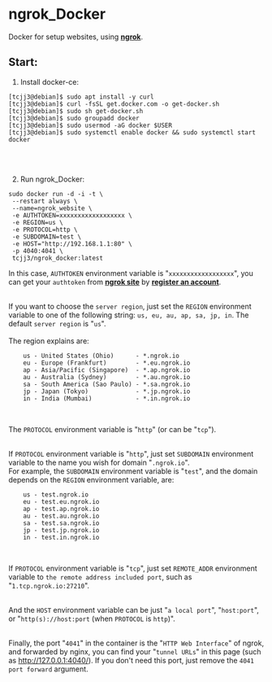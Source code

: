 # ngrok_Docker
Docker for setup websites, using [**ngrok**](https://ngrok.com/).


## Start:

1. Install docker-ce:
```
[tcjj3@debian]$ sudo apt install -y curl
[tcjj3@debian]$ curl -fsSL get.docker.com -o get-docker.sh
[tcjj3@debian]$ sudo sh get-docker.sh
[tcjj3@debian]$ sudo groupadd docker
[tcjj3@debian]$ sudo usermod -aG docker $USER
[tcjj3@debian]$ sudo systemctl enable docker && sudo systemctl start docker
```
<br>
<br>

2. Run ngrok_Docker:

```
sudo docker run -d -i -t \
 --restart always \
 --name=ngrok_website \
 -e AUTHTOKEN=xxxxxxxxxxxxxxxxxx \
 -e REGION=us \
 -e PROTOCOL=http \
 -e SUBDOMAIN=test \
 -e HOST="http://192.168.1.1:80" \
 -p 4040:4041 \
 tcjj3/ngrok_docker:latest
```


In this case, `AUTHTOKEN` environment variable is "`xxxxxxxxxxxxxxxxxx`", you can get your `authtoken` from [**ngrok site**](https://ngrok.com/) by [**register an account**](https://dashboard.ngrok.com/signup).
<br>
<br>

If you want to choose the `server region`, just set the `REGION` environment variable to one of the following string: `us, eu, au, ap, sa, jp, in`. The default `server region` is "`us`".
<br>
<br>
The region explains are:

```
    us - United States (Ohio)      - *.ngrok.io
    eu - Europe (Frankfurt)        - *.eu.ngrok.io
    ap - Asia/Pacific (Singapore)  - *.ap.ngrok.io
    au - Australia (Sydney)        - *.au.ngrok.io
    sa - South America (Sao Paulo) - *.sa.ngrok.io
    jp - Japan (Tokyo)             - *.jp.ngrok.io
    in - India (Mumbai)            - *.in.ngrok.io
```
<br>

The `PROTOCOL` environment variable is "`http`" (or can be "`tcp`").
<br>
<br>

If `PROTOCOL` environment variable is "`http`", just set `SUBDOMAIN` environment variable to the name you wish for domain "`.ngrok.io`".
<br>
For example, the `SUBDOMAIN` environment variable is "`test`", and the domain depends on the `REGION` environment variable, are:
```
    us - test.ngrok.io
    eu - test.eu.ngrok.io
    ap - test.ap.ngrok.io
    au - test.au.ngrok.io
    sa - test.sa.ngrok.io
    jp - test.jp.ngrok.io
    in - test.in.ngrok.io
```
<br>

If `PROTOCOL` environment variable is "`tcp`", just set `REMOTE_ADDR` environment variable to `the remote address included port`, such as "`1.tcp.ngrok.io:27210`".
<br>
<br>

And the `HOST` environment variable can be just "`a local port`", "`host:port`", or "`http(s)://host:port` (when `PROTOCOL` is `http`)".
<br>
<br>


Finally, the port "`4041`" in the container is the "`HTTP Web Interface`" of ngrok, and forwarded by nginx, you can find your "`tunnel URLs`" in this page (such as http://127.0.0.1:4040/). If you don't need this port, just remove the `4041 port forward` argument.






